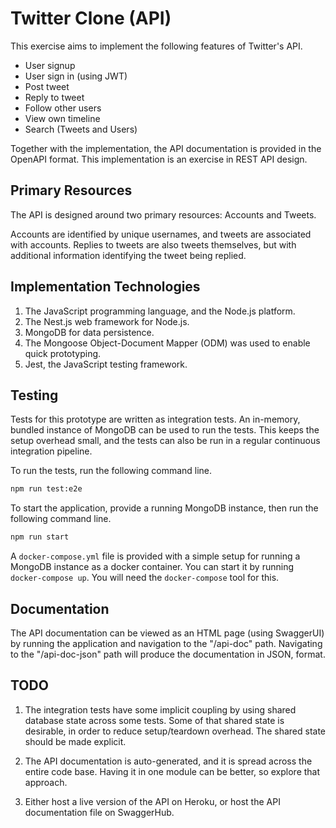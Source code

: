 # Twitter Clone (API)

This exercise aims to implement the following features of Twitter's API.

- User signup
- User sign in (using JWT)
- Post tweet
- Reply to tweet
- Follow other users
- View own timeline
- Search (Tweets and Users)

Together with the implementation, the API documentation is provided in the OpenAPI format. This implementation is an exercise in REST API design.

## Primary Resources

The API is designed around two primary resources: Accounts and Tweets.

Accounts are identified by unique usernames, and tweets are associated with accounts. Replies to tweets are also tweets themselves, but with additional information identifying the tweet being replied.

## Implementation Technologies

1. The JavaScript programming language, and the Node.js platform.
2. The Nest.js web framework for Node.js.
3. MongoDB for data persistence.
4. The Mongoose Object-Document Mapper (ODM) was used to enable quick prototyping.
5. Jest, the JavaScript testing framework.

## Testing

Tests for this prototype are written as integration tests. An in-memory, bundled instance of MongoDB can be used to run the tests. This keeps the setup overhead small, and the tests can also be run in a regular continuous integration pipeline.

To run the tests, run the following command line.

```sh
npm run test:e2e
```

To start the application, provide a running MongoDB instance, then run the following command line.

```sh
npm run start
```

A `docker-compose.yml` file is provided with a simple setup for running a MongoDB instance as a docker container. You can start it by running `docker-compose up`. You will need the `docker-compose` tool for this.

## Documentation

The API documentation can be viewed as an HTML page (using SwaggerUI) by running the application and navigation to the "/api-doc" path. Navigating to the "/api-doc-json" path will produce the documentation in JSON, format.

## TODO

1. The integration tests have some implicit coupling by using shared database state across some tests. Some of that shared state is desirable, in order to reduce setup/teardown overhead. The shared state should be made explicit.

2. The API documentation is auto-generated, and it is spread across the entire code base. Having it in one module can be better, so explore that approach.

3. Either host a live version of the API on Heroku, or host the API documentation file on SwaggerHub.

